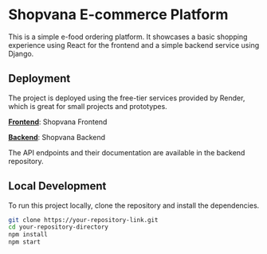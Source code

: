 # Shopvana E-commerce Platform

This is a simple e-food ordering platform. It showcases a basic shopping experience using React for the frontend and a simple backend service using Django.

## Deployment

The project is deployed using the free-tier services provided by Render, which is great for small projects and prototypes.

**[Frontend](https://assignment-shopvana-front-end.onrender.com)**: Shopvana Frontend

**[Backend](https://assignment-shopvana-backend-1.onrender.com)**: Shopvana Backend

The API endpoints and their documentation are available in the backend repository.

## Local Development

To run this project locally, clone the repository and install the dependencies.

```sh
git clone https://your-repository-link.git
cd your-repository-directory
npm install
npm start

